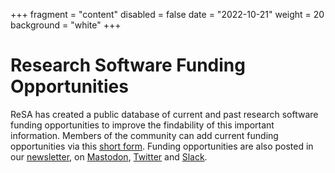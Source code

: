+++
fragment = "content"
disabled = false
date = "2022-10-21"
weight = 20
background = "white"
+++

# Research Software Funding Opportunities

ReSA has created a public database of current and past research software funding opportunities to improve the findability of this important information. Members of the community can add current funding opportunities via this [short form](https://forms.gle/r4Jw4swUd1SXigZc9). Funding opportunities are also posted in our [newsletter](https://www.researchsoft.org/news/), on [Mastodon](https://fosstodon.org/@researchsoft), [Twitter](https://twitter.com/researchsoft) and [Slack](https://researchsoft.slack.com/ssb/redirect).
